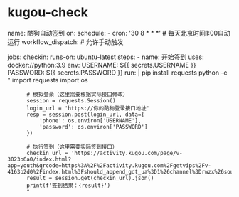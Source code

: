 # kugou-check
name: 酷狗自动签到
on:
  schedule:
    - cron: '30 8 * * *' # 每天北京时间1:00自动运行
  workflow_dispatch: # 允许手动触发

jobs:
  checkin:
    runs-on: ubuntu-latest
    steps:
      - name: 开始签到
        uses: docker://python:3.9
        env:
          USERNAME: ${{ secrets.USERNAME }}
          PASSWORD: ${{ secrets.PASSWORD }}
        run: |
          pip install requests
          python -c "
          import requests
          import os
          
          # 模拟登录（这里需要根据实际接口修改）
          session = requests.Session()
          login_url = 'https://你的酷狗登录接口地址'
          resp = session.post(login_url, data={
              'phone': os.environ['USERNAME'],
              'password': os.environ['PASSWORD']
          })
          
          # 执行签到（这里需要实际签到接口）
          checkin_url = 'https://activity.kugou.com/page/v-3023b6a0/index.html?app=youth&qrcode=https%3A%2F%2Factivity.kugou.com%2Fgetvips%2Fv-4163b2d0%2Findex.html%3Fshould_append_gdt_ua%3D1%26channel%3Drwzx%26source_id%3D90139s'
          result = session.get(checkin_url).json()
          print(f'签到结果：{result}')
          "
